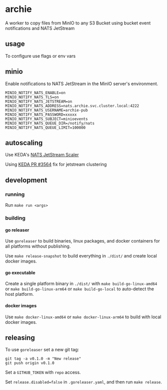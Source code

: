 # archie

A worker to copy files from MinIO to any S3 Bucket using bucket event notifications and NATS JetStream

## usage

To configure use flags or env vars

## minio

Enable notifications to NATS JetStream in the MinIO server's environment.

```shell
MINIO_NOTIFY_NATS_ENABLE=on
MINIO_NOTIFY_NATS_TLS=on
MINIO_NOTIFY_NATS_JETSTREAM=on
MINIO_NOTIFY_NATS_ADDRESS=nats.archie.svc.cluster.local:4222
MINIO_NOTIFY_NATS_USERNAME=archie-pub
MINIO_NOTIFY_NATS_PASSWORD=xxxxx
MINIO_NOTIFY_NATS_SUBJECT=minioevents
MINIO_NOTIFY_NATS_QUEUE_DIR=/notify/nats
MINIO_NOTIFY_NATS_QUEUE_LIMIT=100000
```

## autoscaling

Use KEDA's [NATS JetStream Scaler](https://keda.sh/docs/latest/scalers/nats-jetstream/)

Using [KEDA PR #3564](https://github.com/kedacore/keda/pull/3564) fix for jetstream clustering 



## development

### running

Run `make run <args>`

### building

#### go releaser

Use `goreleaser` to build binaries, linux packages, and docker containers for all platforms without publishing.

Use `make release-snapshot` to build everything in `./dist/` and create local docker images.

#### go executable

Create a single platform binary in `./dist/` with `make build-go-linux-amd64` or `make build-go-linux-arm64` 
or `make build-go-local` to auto-detect the host platform.

#### docker images

Use `make docker-linux-amd64` or `make docker-linux-arm64` to build with local docker images.

## releasing

To use `goreleaser` set a new git tag:

```shell
git tag -a v0.1.0 -m "New release"
git push origin v0.1.0
```

Set a `GITHUB_TOKEN` with `repo` access.

Set `release.disabled=false` in `.goreleaser.yaml`, and then run `make release`.
